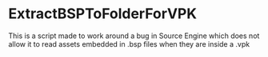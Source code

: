 # ExtractBSPToFolderForVPK
This is a script made to work around a bug in Source Engine which does not allow it to read assets embedded in .bsp files when they are inside a .vpk
